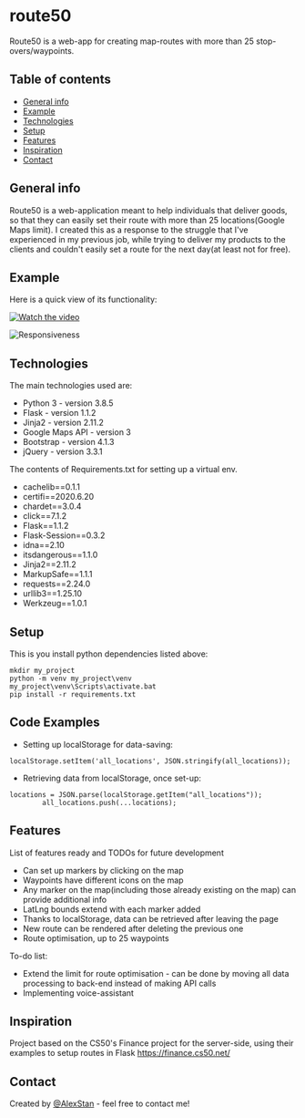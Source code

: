 
# route50
Route50 is a web-app for creating map-routes with more than 25 stop-overs/waypoints.


## Table of contents
* [General info](#general-info)
* [Example](#example)
* [Technologies](#technologies)
* [Setup](#setup)
* [Features](#features)
* [Inspiration](#inspiration)
* [Contact](#contact)

## General info
Route50 is a web-application meant to help individuals that deliver goods, so that they can easily set their route with more than 25 locations(Google Maps limit).
I created this as a response to the struggle that I've experienced in my previous job, while trying to deliver my products to the clients and couldn't easily set a route for the next day(at least not for free).

## Example
Here is a quick view of its functionality:

[![Watch the video](https://img.youtube.com/vi/gjCzBCc-Zt8/maxresdefault.jpg)](https://youtu.be/gjCzBCc-Zt8)

![Responsiveness](./responsive.png)

## Technologies
The main technologies used are:
* Python 3 - version 3.8.5
* Flask - version 1.1.2
* Jinja2 - version 2.11.2
* Google Maps API - version 3
* Bootstrap - version 4.1.3
* jQuery - version 3.3.1

The contents of Requirements.txt for setting up a virtual env.
* cachelib==0.1.1
* certifi==2020.6.20
* chardet==3.0.4
* click==7.1.2
* Flask==1.1.2
* Flask-Session==0.3.2
* idna==2.10
* itsdangerous==1.1.0
* Jinja2==2.11.2
* MarkupSafe==1.1.1
* requests==2.24.0
* urllib3==1.25.10
* Werkzeug==1.0.1

## Setup
This is you install python dependencies listed above:
```
mkdir my_project 
python -m venv my_project\venv 
my_project\venv\Scripts\activate.bat
pip install -r requirements.txt 

```

## Code Examples
* Setting up localStorage for data-saving:
```
localStorage.setItem('all_locations', JSON.stringify(all_locations));
```
* Retrieving data from localStorage, once set-up:
```
locations = JSON.parse(localStorage.getItem("all_locations"));
        all_locations.push(...locations);
```


## Features
List of features ready and TODOs for future development
* Can set up markers by clicking on the map
* Waypoints have different icons on the map
* Any marker on the map(including those already existing on the map) can provide additional info
* LatLng bounds extend with each marker added
* Thanks to localStorage, data can be retrieved after leaving the page
* New route can be rendered after deleting the previous one
* Route optimisation, up to 25 waypoints

To-do list:
* Extend the limit for route optimisation - can be done by moving all data processing to back-end
  instead of making API calls
* Implementing voice-assistant


## Inspiration
Project based on the CS50's Finance project for the server-side, using their examples to setup routes in Flask
https://finance.cs50.net/


## Contact
Created by [@AlexStan](https://github.com/alexstan12) - feel free to contact me!


